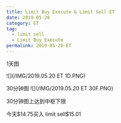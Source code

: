 ```yaml
---
title: Limit Buy Execute & Limit Sell ET
date: 2019-05-20
category: ET
tag:
  - limit sell
  - Limit Buy Execute
permalink: 2019-05-20-ET
---
```

1天图

![](/IMG/2019.05.20 ET 1D.PNG)

30分钟图
![](/IMG/2019.05.20 ET 30F.PNG)

30分钟图上达到中枢下限

今天$\$$14.75买入
limit sell$\$$15.01
